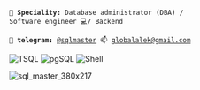 <code>👷 **Speciality:** Database administrator (DBA) / Software engineer 💻/ Backend </code>  

<code>💬 **telegram:** [@sqlmaster](https://telegram.me/sqlmaster) 📫 [globalalek@gmail.com](mailto:globalalek@gmail.com)</code>  

![TSQL](https://img.shields.io/badge/1-TSQL-blue) ![pgSQL](https://img.shields.io/badge/2-pgSQL-green) ![Shell](https://img.shields.io/badge/3-shell-yellowgreen)
<!--- стили оформления https://shields.io/ --->
![sql_master_380x217](https://user-images.githubusercontent.com/15075759/36085081-1e61376c-0fd4-11e8-9318-6c1fac6eebe8.png)
